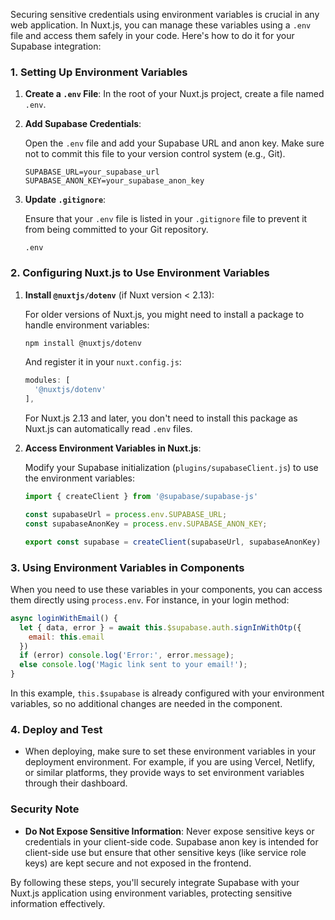 Securing sensitive credentials using environment variables is crucial in any web application. In Nuxt.js, you can manage these variables using a `.env` file and access them safely in your code. Here's how to do it for your Supabase integration:

### 1. **Setting Up Environment Variables**

1. **Create a `.env` File**: In the root of your Nuxt.js project, create a file named `.env`.

2. **Add Supabase Credentials**:
   
   Open the `.env` file and add your Supabase URL and anon key. Make sure not to commit this file to your version control system (e.g., Git).

   ```
   SUPABASE_URL=your_supabase_url
   SUPABASE_ANON_KEY=your_supabase_anon_key
   ```

3. **Update `.gitignore`**:

   Ensure that your `.env` file is listed in your `.gitignore` file to prevent it from being committed to your Git repository.

   ```
   .env
   ```

### 2. **Configuring Nuxt.js to Use Environment Variables**

1. **Install `@nuxtjs/dotenv`** (if Nuxt version < 2.13):

   For older versions of Nuxt.js, you might need to install a package to handle environment variables:

   ```bash
   npm install @nuxtjs/dotenv
   ```

   And register it in your `nuxt.config.js`:

   ```javascript
   modules: [
     '@nuxtjs/dotenv'
   ],
   ```

   For Nuxt.js 2.13 and later, you don't need to install this package as Nuxt.js can automatically read `.env` files.

2. **Access Environment Variables in Nuxt.js**:

   Modify your Supabase initialization (`plugins/supabaseClient.js`) to use the environment variables:

   ```javascript
   import { createClient } from '@supabase/supabase-js'

   const supabaseUrl = process.env.SUPABASE_URL;
   const supabaseAnonKey = process.env.SUPABASE_ANON_KEY;

   export const supabase = createClient(supabaseUrl, supabaseAnonKey)
   ```

### 3. **Using Environment Variables in Components**

When you need to use these variables in your components, you can access them directly using `process.env`. For instance, in your login method:

```javascript
async loginWithEmail() {
  let { data, error } = await this.$supabase.auth.signInWithOtp({
    email: this.email
  })
  if (error) console.log('Error:', error.message);
  else console.log('Magic link sent to your email!');
}
```

In this example, `this.$supabase` is already configured with your environment variables, so no additional changes are needed in the component.

### 4. **Deploy and Test**

- When deploying, make sure to set these environment variables in your deployment environment. For example, if you are using Vercel, Netlify, or similar platforms, they provide ways to set environment variables through their dashboard.

### Security Note

- **Do Not Expose Sensitive Information**: Never expose sensitive keys or credentials in your client-side code. Supabase anon key is intended for client-side use but ensure that other sensitive keys (like service role keys) are kept secure and not exposed in the frontend.

By following these steps, you'll securely integrate Supabase with your Nuxt.js application using environment variables, protecting sensitive information effectively.